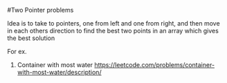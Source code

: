 #Two Pointer problems

Idea is to take to pointers, one from left and one from right, and then move in each others direction to find the best two points in an array which gives the best solution

For ex.

1. Container with most water
https://leetcode.com/problems/container-with-most-water/description/
